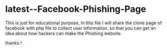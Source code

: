 # latest--Facebook-Phishing-Page
This is just for educational purpose, In this file I will share the clone page of facebook with php file to collect user information. so that you can get an idea about how hackers can make the Phishing website.

 thanks !
